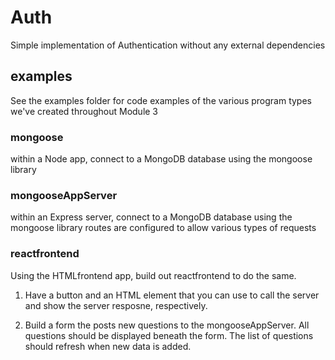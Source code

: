 # Auth
Simple implementation of Authentication without any external dependencies

## examples
See the examples folder for code examples of the various program types we've created throughout Module 3

### mongoose

within a Node app, connect to a MongoDB database using the mongoose library

### mongooseAppServer

within an Express server, connect to a MongoDB database using the mongoose library
routes are configured to allow various types of requests

### reactfrontend

Using the HTMLfrontend app, build out reactfrontend to do the same.

1. Have a button and an HTML element that you can use to call the server and show the server resposne, respectively.

2. Build a form the posts new questions to the mongooseAppServer. All questions should be displayed beneath the form. The list of questions should refresh when new data is added.
